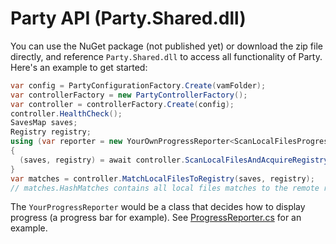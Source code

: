 # Party API (Party.Shared.dll)

You can use the NuGet package (not published yet) or download the zip file directly, and reference `Party.Shared.dll` to access all functionality of Party. Here's an example to get started:

```csharp
var config = PartyConfigurationFactory.Create(vamFolder);
var controllerFactory = new PartyControllerFactory();
var controller = controllerFactory.Create(config);
controller.HealthCheck();
SavesMap saves;
Registry registry;
using (var reporter = new YourOwnProgressReporter<ScanLocalFilesProgress>(StartProgress, ReportProgress, CompleteProgress))
{
  (saves, registry) = await controller.ScanLocalFilesAndAcquireRegistryAsync(null, filter, reporter).ConfigureAwait(false);
}
var matches = controller.MatchLocalFilesToRegistry(saves, registry);
// matches.HashMatches contains all local files matches to the remote registry, and saves contains the relationships between scenes and save files
```

The `YourProgressReporter` would be a class that decides how to display progress (a progress bar for example). See [ProgressReporter.cs](Party.Shared/Utils/ProgressReporter.cs) for an example.
